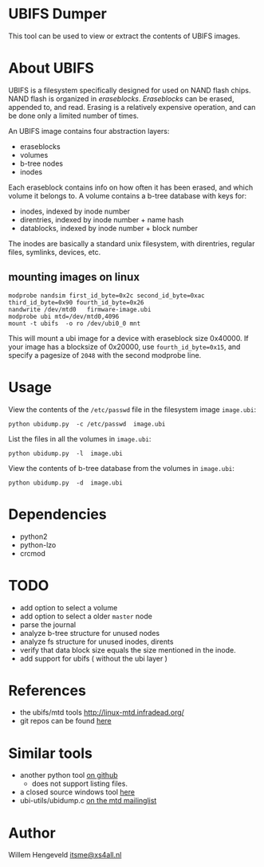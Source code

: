 UBIFS Dumper
============

This tool can be used to view or extract the contents of UBIFS images.

About UBIFS
===========

UBIFS is a filesystem specifically designed for used on NAND flash chips.
NAND flash is organized in _eraseblocks_. _Eraseblocks_ can be erased,
appended to, and read. Erasing is a relatively expensive operation, and can
be done only a limited number of times.

An UBIFS image contains four abstraction layers:
 * eraseblocks
 * volumes
 * b-tree nodes
 * inodes

Each eraseblock contains info on how often it has been erased, and which volume it belongs to.
A volume contains a b-tree database with keys for:
 * inodes, indexed by inode number
 * direntries, indexed by inode number + name hash
 * datablocks, indexed by inode number + block number

The inodes are basically a standard unix filesystem, with direntries, regular files, symlinks, devices, etc.

mounting images on linux
------------------------

    modprobe nandsim first_id_byte=0x2c second_id_byte=0xac third_id_byte=0x90 fourth_id_byte=0x26
    nandwrite /dev/mtd0   firmware-image.ubi 
    modprobe ubi mtd=/dev/mtd0,4096
    mount -t ubifs  -o ro /dev/ubi0_0 mnt

This will mount a ubi image for a device with eraseblock size 0x40000.
If your image has a blocksize of 0x20000, use `fourth_id_byte=0x15`, and specify a pagesize of `2048`
with the second modprobe line.

Usage
=====

View the contents of the `/etc/passwd` file in the filesystem image `image.ubi`:

    python ubidump.py  -c /etc/passwd  image.ubi

List the files in all the volumes in `image.ubi`:

    python ubidump.py  -l  image.ubi

View the contents of b-tree database from the volumes in `image.ubi`:

    python ubidump.py  -d  image.ubi


Dependencies
============

 * python2
 * python-lzo
 * crcmod

TODO
====

 * add option to select a volume
 * add option to select a older `master` node
 * parse the journal
 * analyze b-tree structure for unused nodes
 * analyze fs structure for unused inodes, dirents
 * verify that data block size equals the size mentioned in the inode.
 * add support for ubifs ( without the ubi layer )

References
==========

 * the ubifs/mtd tools http://linux-mtd.infradead.org/
 * git repos can be found [here](http://git.infradead.org/)

Similar tools
=============

 * another python tool  [on github](https://github.com/jrspruitt/ubi_reader/)
     * does not support listing files.
 * a closed source windows tool [here](http://ubidump.oozoon.de/)
 * ubi-utils/ubidump.c [on the mtd mailinglist](http://lists.infradead.org/pipermail/linux-mtd/2014-July/054547.html)

Author
======

Willem Hengeveld <itsme@xs4all.nl>

